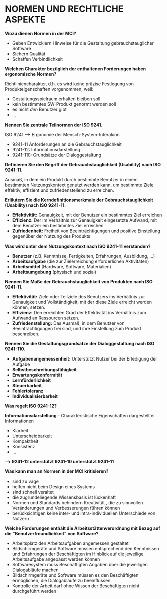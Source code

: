 # NORMEN UND RECHTLICHE ASPEKTE

**Wozu dienen Normen in der MCI?**

- Geben Entwicklern Hinweise für die Gestaltung gebrauchstauglicher Software
- Sichern Qualität
- Schaffen Verbindlichkeit

**Welchen Charakter bezüglich der enthaltenen Forderungen haben ergonomische Normen?**

Richtliniencharakter, d.h. es wird keine präzise Festlegung von Produkteigenschaften vorgenommen, weil:

- Gestaltungsspielraum erhalten bleiben soll
- kein bestimmtes SW-Produkt genormt werden soll
- es nicht *den* Benutzer gibt
- ...

**Nennen Sie zentrale Teilnormen der ISO 9241.**

ISO 9241 --> Ergonomie der Mensch-System-Interakion

- 9241-11 Anforderungen an die Gebrauchstauglichkeit
- 9241-12: Informationsdarstellung
- 9241-110: Grundsätze der Dialoggestaltung

**Definieren Sie den Begriff der Gebrauchstauglichkeit (Usability) nach ISO 9241-11.**

Ausmaß, in dem ein Produkt durch bestimmte Benutzer in einem bestimmten Nutzungskontext genutzt werden kann, um bestimmte Ziele effektiv, effizient und zufriedenstellend zu erreichen.

**Erläutern Sie die Kerndefinitionsmerkmale der Gebrauchstauglichkeit (Usability) nach ISO 9241-11.**

- **Effektivität:** Genauigkeit, mit der Benutzer ein bestimmtes Ziel erreichen
- **Effizienz:** Der im Verhältnis zur Genauigkeit eingesetzte Aufwand, mit dem Benutzer ein bestimmtes Ziel erreichen
- **Zufriedenheit:** Freiheit von Beeinträchtigungen und positive Einstellung gegenüber der Nutzung des Produkts


**Was wird unter dem Nutzungskontext nach ISO 9241-11 verstanden?**

- **Benutzer** (z.B. Kenntnisse, Fertigkeiten, Erfahrungen, Ausbildung, ...)
- **Arbeitsaufgabe** (die zur Zielerreichung erforderlichen Aktivitäten)
- **Arbeitsmittel** (Hardware, Software, Materialien)
- **Arbeitsumgebung** (physisch und sozial)

**Nennen Sie Maße der Gebrauchstauglichkeit von Produkten nach ISO 9241-11.**

- **Effektivität:** Ziele oder Teilziele des Benutzers ins Verhältnis zur Genauigkeit und Vollständigkeit, mit der diese Ziele erreicht werden können, setzen.
- **Effizienz:** Den erreichten Grad der Effektivität ins Verhältnis zum Aufwand an Ressourcen setzen.
- **Zufriedenstellung:** Das Ausmaß, in dem Benutzer von Beeinträchtigungen frei sind, und ihre Einstellung zum Produkt beschreiben.

**Nennen Sie die Gestaltungsgrundsätze der Dialoggestaltung nach ISO 9241-110.**

- **Aufgabenangemessenheit:** Unterstützt Nutzer bei der Erledigung der Aufgabe
- **Selbstbeschreibungsfähigkeit**
- **Erwartungskonformität**
- **Lernförderlichkeit**
- **Steuerbarkeit**
- **Fehlertoleranz**
- **Individualisierbarkeit**

**Was regelt ISO 9241-12?**

**Informationsdarstellung** - Charakteristische Eigenschaften dargestellter Informationen

- Klarheit
- Unterscheidbarkeit
- Kompaktheit
- Konsistenz
- ...

**--> 9241-12 unterstützt 9241-10 unterstützt 9241-11**

**Was kann man an Normen in der MCI kritisieren?**

- sind zu vage
- helfen nicht beim Design eines Systems
- sind schnell veraltet
- die zugrundeliegende Wissensbasis ist lückenhaft
- Normen und Standards behindern Kreativität , die zu sinnvollen Veränderungen und Verbesserungen führen können
- berücksichtigen keine inter- und intra-individuellen Unterschiede von Nutzern

**Welche Forderungen enthält die Arbeitsstättenverordnung mit Bezug auf die "Benutzerfreundlichkeit" von Software?**

- Arbeitsplatz den Arbeitsaufgaben angemessen gestaltet
- Bildschirmgeräte und Software müssen entsprechend den Kenntnissen und Erfahrungen der Beschäftigten im Hinblick auf die jeweilige Arbeitsaufgabe angepasst werden können
- Softwaresystem muss Beschäftigten Angaben über die jeweiligen Dialogabläufe machen
- Bildschirmgeräte und Software müssen es den Beschäftigten ermöglichen, die Dialogabläufe zu beeinflussen.
- Kontrolle der Arbeit darf ohne Wissen der Beschäftigten nicht durchgeführt
werden
